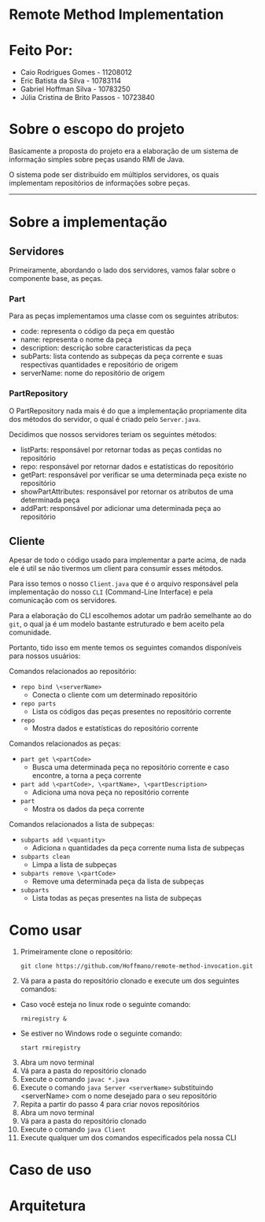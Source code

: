 # Remote Method Implementation

# Feito Por:

- Caio Rodrigues Gomes  - 11208012
- Eric Batista da Silva - 10783114
- Gabriel Hoffman Silva - 10783250
- Júlia Cristina de Brito Passos - 10723840

# Sobre o escopo do projeto

Basicamente a proposta do projeto era a elaboração de um sistema de informação simples sobre peças usando RMI de Java.

O sistema pode ser distribuído em múltiplos servidores, os quais implementam repositórios de informações sobre peças.

---
# Sobre a implementação
## Servidores

Primeiramente, abordando o lado dos servidores, vamos falar sobre o componente base, as peças.

### Part

Para as peças implementamos uma classe com os seguintes atributos:

- code: representa o código da peça em questão
- name: representa o nome da peça
- description: descrição sobre caracteristicas da peça
- subParts: lista contendo as subpeças da peça corrente e suas respectivas quantidades e repositório de origem
- serverName: nome do repositório de origem

### PartRepository

O PartRepository nada mais é do que a implementação propriamente dita dos métodos do servidor, o qual é criado pelo `Server.java`.

Decidimos que nossos servidores teriam os seguintes métodos:

- listParts: responsável por retornar todas as peças contidas no repositório
- repo: responsável por retornar dados e estatísticas do repositório
- getPart: responsável por verificar se uma determinada peça existe no repositório
- showPartAttributes: responsável por retornar os atributos de uma determinada peça
- addPart: responsável por adicionar uma determinada peça ao repositório

## Cliente

Apesar de todo o código usado para implementar a parte acima, de nada ele é util se não tivermos um client para consumir esses métodos.

Para isso temos o nosso `Client.java` que é o arquivo responsável pela implementação do nosso `CLI` (Command-Line Interface) e pela comunicação com os servidores.

Para a elaboração do CLI escolhemos adotar um padrão semelhante ao do `git`, o qual ja é um modelo bastante estruturado e bem aceito pela comunidade.

Portanto, tido isso em mente temos os seguintes comandos disponíveis para nossos usuários:

Comandos relacionados ao repositório:

- `repo bind \<serverName>`
  - Conecta o cliente com um determinado repositório
- `repo parts`
  - Lista os códigos das peças presentes no repositório corrente
- `repo`
  - Mostra dados e estatísticas do repositório corrente

Comandos relacionados as peças:

- `part get \<partCode>`
  - Busca uma determinada peça no repositório corrente e caso encontre, a torna a peça corrente
- ``part add \<partCode>, \<partName>, \<partDescription>``
  - Adiciona uma nova peça no repositório corrente
- ``part``
  - Mostra os dados da peça corrente

Comandos relacionados a lista de subpeças:

- ``subparts add \<quantity>``
  - Adiciona `n` quantidades da peça corrente numa lista de subpeças
- `subparts clean`
  - Limpa a lista de subpeças
- ``subparts remove \<partCode>``
  - Remove uma determinada peça da lista de subpeças
- ``subparts``
  - Lista todas as peças presentes na lista de subpeças

# Como usar

1. Primeiramente clone o repositório:

    `git clone https://github.com/Hoffmano/remote-method-invocation.git`

2. Vá para a pasta do repositório clonado e execute um dos seguintes comandos:
- Caso você esteja no linux rode o seguinte comando:

    `rmiregistry &`

- Se estiver no Windows rode o seguinte comando:

    `start rmiregistry`

3. Abra um novo terminal
4. Vá para a pasta do repositório clonado
5. Execute o comando `javac *.java`
6. Execute o comando `java Server <serverName>` substituindo \<serverName> com o nome desejado para o seu repositório
7. Repita a partir do passo 4 para criar novos repositórios
8. Abra um novo terminal
9. Vá para a pasta do repositório clonado
10. Execute o comando `java Client`
11. Execute qualquer um dos comandos especificados pela nossa CLI

# Caso de uso




# Arquitetura

